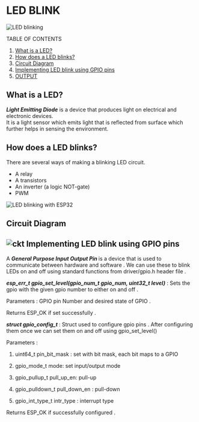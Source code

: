 LED BLINK
============

![LED blinking](https://pic-microcontroller.com/wp-content/uploads/2015/10/A-complete-guide-for-LED-Blinking.jpg)

TABLE OF CONTENTS
1. [What is a LED?](#des)
2. [How does a LED blinks?](#how)
3. [Circuit Diagram](#cktd)
4. [Implementing LED blink using GPIO pins](#gpio)
5. [OUTPUT](#o)

<a name="des"></a>
What is a LED?
-----------------
<p><strong><em>Light Emitting Diode</em></strong> is a device that produces light on electrical and electronic devices.<br> It is a light sensor which emits light that is reflected from surface which further helps in sensing the environment.</p>

<a name="how"></a>
How does a LED blinks?
---------------------
There are several ways of making a blinking LED circuit.

<ul>
  <li>A relay</li>
  <li>A transistors</li>
  <li>An inverter (a logic NOT-gate)</li>
  <li>PWM</li>
</ul>

![LED blinking with ESP32](https://content.instructables.com/ORIG/F90/E6L0/JTWT5IR7/F90E6L0JTWT5IR7.jpg?crop=1%3A1&frame=1&width=320)

<a name="cktd"></a>

Circuit Diagram
----------------
![ckt](https://user-images.githubusercontent.com/70626983/108228025-7ba4d380-7164-11eb-8662-e6fbaa5f42f4.png)
<a name="gpio"></a>
Implementing LED blink using GPIO pins 
-----------------
<p>A <strong><em>General Purpose Input Output Pin </em></strong> is a device that is used to communicate between hardware and software .
We can use these to blink LEDs on and off using standard functions from driver/gpio.h header file .

<strong><em>esp_err_t gpio_set_level(gpio_num_t gpio_num, uint32_t level)</em></strong> : Sets the gpio with the given gpio number to either on and off .

Parameters : GPIO pin Number and desired state of GPIO .

Returns ESP_OK if set successfully .

<strong><em>struct gpio_config_t </em></strong>: Struct used to configure gpio pins . After configuring them once we can set them on and off using gpio_set_level()

Parameters :

1. uint64_t pin_bit_mask : set with bit mask, each bit maps to a GPIO

2. gpio_mode_t mode: set input/output mode

3. gpio_pullup_t pull_up_en: pull-up

4. gpio_pulldown_t pull_down_en : pull-down

5. gpio_int_type_t intr_type : interrupt type

Returns ESP_OK if successfully configured .

<a name="o"></a>




</p>
